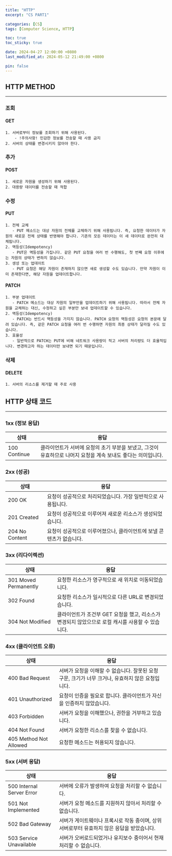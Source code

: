 ```yaml
---
title: "HTTP"
excerpt: "CS PART1"

categories: [CS]
tags: [Computer Science, HTTP]

toc: true
toc_sticky: true

date: 2024-04-27 12:00:00 +0800
last_modified_at: 2024-05-12 21:49:00 +0800

pin: false
---
```


## HTTP METHOD
---

### 조회

#### GET
```
1. 서버로부터 정보를 조회하기 위해 사용된다.
    - !주의사항! 민감한 정보를 전송할 때 사용 금지
2. 서버의 상태를 변경시키지 않아야 한다.
```

### 추가

#### POST
```
1. 새로운 자원을 생성하기 위해 사용된다.
2. 대용량 데이터를 전송할 때 적합
```

### 수정

#### PUT
```
1. 전체 교체
   - PUT 메소드는 대상 자원의 전체를 교체하기 위해 사용됩니다. 즉, 요청한 데이터가 자원의 새로운 전체 상태를 반영해야 합니다. 기존의 모든 데이터는 이 새 데이터로 완전히 대체됩니다.
2. 멱등성(Idempotency)
   - PUT은 멱등성을 가집니다. 같은 PUT 요청을 여러 번 수행해도, 첫 번째 요청 이후에는 자원의 상태가 변하지 않습니다.
3. 생성 또는 업데이트
   - PUT 요청은 해당 자원이 존재하지 않으면 새로 생성할 수도 있습니다. 만약 자원이 이미 존재한다면, 해당 자원을 업데이트합니다.
```

#### PATCH
```
1. 부분 업데이트
   - PATCH 메소드는 대상 자원의 일부만을 업데이트하기 위해 사용됩니다. 따라서 전체 자원을 교체하는 대신, 수정하고 싶은 부분만 보내 업데이트할 수 있습니다.
2. 멱등성(Idempotency)
   - PATCH는 반드시 멱등성을 가지지 않습니다. PATCH 요청의 멱등성은 요청의 본문에 달려 있습니다. 즉, 같은 PATCH 요청을 여러 번 수행하면 자원의 최종 상태가 달라질 수도 있습니다.
3. 효율성
   - 일반적으로 PATCH는 PUT에 비해 네트워크 사용량이 적고 서버의 처리량도 더 효율적입니다. 변경하고자 하는 데이터만 보내면 되기 때문입니다.
```

### 삭제

#### DELETE
```
1. 서버의 리소스를 제거할 때 주로 사용
```

## HTTP 상태 코드
---

### 1xx (정보 응답)

| 상태         | 응답                                                                                                          |
| ------------ | ------------------------------------------------------------------------------------------------------------- |
| 100 Continue | 클라이언트가 서버에 요청의 초기 부분을 보냈고, 그것이 유효하므로 나머지 요청을 계속 보내도 좋다는 의미입니다. |

### 2xx (성공)

| 상태           | 응답                                                                 |
| -------------- | -------------------------------------------------------------------- |
| 200 OK         | 요청이 성공적으로 처리되었습니다. 가장 일반적으로 사용됩니다.        |
| 201 Created    | 요청이 성공적으로 이루어져 새로운 리소스가 생성되었습니다.           |
| 204 No Content | 요청이 성공적으로 이루어졌으나, 클라이언트에 보낼 콘텐츠가 없습니다. |

### 3xx (리다이렉션)

| 상태                  | 응답                                                                                              |
| --------------------- | ------------------------------------------------------------------------------------------------- |
| 301 Moved Permanently | 요청한 리소스가 영구적으로 새 위치로 이동되었습니다.                                              |
| 302 Found             | 요청한 리소스가 일시적으로 다른 URL로 변경되었습니다.                                             |
| 304 Not Modified      | 클라이언트가 조건부 GET 요청을 했고, 리소스가 변경되지 않았으므로 로컬 캐시를 사용할 수 있습니다. |

### 4xx (클라이언트 오류)

| 상태                   | 응답                                                                                              |
| ---------------------- | ------------------------------------------------------------------------------------------------- |
| 400 Bad Request        | 서버가 요청을 이해할 수 없습니다. 잘못된 요청 구문, 크기가 너무 크거나, 유효하지 않은 요청입니다. |
| 401 Unauthorized       | 요청이 인증을 필요로 합니다. 클라이언트가 자신을 인증하지 않았습니다.                             |
| 403 Forbidden          | 서버가 요청을 이해했으나, 권한을 거부하고 있습니다.                                               |
| 404 Not Found          | 서버가 요청한 리소스를 찾을 수 없습니다.                                                          |
| 405 Method Not Allowed | 요청한 메소드는 허용되지 않습니다.                                                                |

### 5xx (서버 응답)

| 상태                      | 응답                                                                                       |
| ------------------------- | ------------------------------------------------------------------------------------------ |
| 500 Internal Server Error | 서버에 오류가 발생하여 요청을 처리할 수 없습니다.                                          |
| 501 Not Implemented       | 서버가 요청 메소드를 지원하지 않아서 처리할 수 없습니다.                                   |
| 502 Bad Gateway           | 서버가 게이트웨이나 프록시로 작동 중이며, 상위 서버로부터 유효하지 않은 응답을 받았습니다. |
| 503 Service Unavailable   | 서버가 오버로드되었거나 유지보수 중이어서 현재 처리할 수 없습니다.                         |
